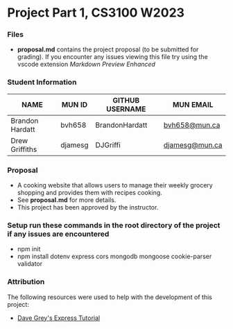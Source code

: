 # Project Part 1, CS3100 W2023

### Files
- **proposal.md** contains the project proposal (to be submitted for grading). If you encounter any issues viewing this file try using the vscode extension *Markdown Preview Enhanced*

### Student Information
|      NAME     |MUN ID | GITHUB USERNAME |   MUN EMAIL  |
|---------------|-------|-----------------|--------------|
|Brandon Hardatt|bvh658 |BrandonHardatt   |bvh658@mun.ca |
|Drew Griffiths |djamesg|DJGriffi         |djamesg@mun.ca|

### Proposal  
- A cooking website that allows users to manage their weekly grocery shopping and provides them with recipes cooking.
- See **proposal.md** for more details.
- This project has been approved by the instructor.

### Setup run these commands in the root directory of the project if any issues are encountered 
- npm init 
- npm install dotenv express cors mongodb mongoose cookie-parser validator

### Attribution
The following resources were used to help with the development of this project:
- [Dave Grey's Express Tutorial](https://www.youtube.com/watch?v=JZXQ455OT3A&list=PL0Zuz27SZ-6PFkIxaJ6Xx_X46avTM1aYw&index=1)

